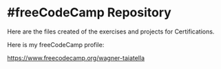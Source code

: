 # #freeCodeCamp Repository

Here are the files created of the exercises and projects for Certifications.

Here is my freeCodeCamp profile:

https://www.freecodecamp.org/wagner-taiatella
